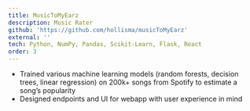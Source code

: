 ```yaml
---
title: MusicToMyEarz
description: Music Rater
github: 'https://github.com/hollisma/musicToMyEarz'
external: ''
tech: Python, NumPy, Pandas, Scikit-Learn, Flask, React
order: 3
---
```


- Trained various machine learning models (random forests, decision trees, linear regression) on 200k+ songs from Spotify
to estimate a song’s popularity
- Designed endpoints and UI for webapp with user experience in mind